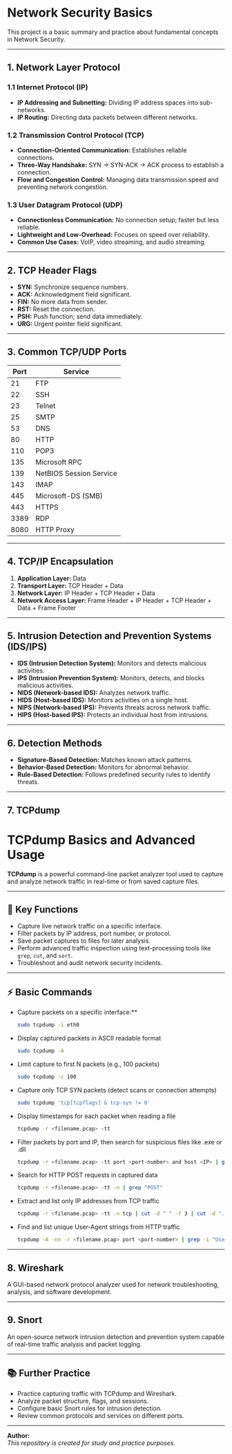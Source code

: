 # Network Security Basics

This project is a basic summary and practice about fundamental concepts in Network Security.

---

## 1. Network Layer Protocol

### 1.1 Internet Protocol (IP)
- **IP Addressing and Subnetting:** Dividing IP address spaces into sub-networks.
- **IP Routing:** Directing data packets between different networks.

### 1.2 Transmission Control Protocol (TCP)
- **Connection-Oriented Communication:** Establishes reliable connections.
- **Three-Way Handshake:** SYN → SYN-ACK → ACK process to establish a connection.
- **Flow and Congestion Control:** Managing data transmission speed and preventing network congestion.

### 1.3 User Datagram Protocol (UDP)
- **Connectionless Communication:** No connection setup; faster but less reliable.
- **Lightweight and Low-Overhead:** Focuses on speed over reliability.
- **Common Use Cases:** VoIP, video streaming, and audio streaming.

---

## 2. TCP Header Flags
- **SYN:** Synchronize sequence numbers.
- **ACK:** Acknowledgment field significant.
- **FIN:** No more data from sender.
- **RST:** Reset the connection.
- **PSH:** Push function; send data immediately.
- **URG:** Urgent pointer field significant.

---

## 3. Common TCP/UDP Ports
| Port | Service               |
|-----|------------------------|
| 21  | FTP                    |
| 22  | SSH                    |
| 23  | Telnet                 |
| 25  | SMTP                   |
| 53  | DNS                    |
| 80  | HTTP                   |
| 110 | POP3                   |
| 135 | Microsoft RPC          |
| 139 | NetBIOS Session Service |
| 143 | IMAP                   |
| 445 | Microsoft-DS (SMB)     |
| 443 | HTTPS                  |
| 3389| RDP                    |
| 8080| HTTP Proxy             |

---

## 4. TCP/IP Encapsulation

1. **Application Layer:** Data
2. **Transport Layer:** TCP Header + Data
3. **Network Layer:** IP Header + TCP Header + Data
4. **Network Access Layer:** Frame Header + IP Header + TCP Header + Data + Frame Footer

---

## 5. Intrusion Detection and Prevention Systems (IDS/IPS)

- **IDS (Intrusion Detection System):** Monitors and detects malicious activities.
- **IPS (Intrusion Prevention System):** Monitors, detects, and blocks malicious activities.
- **NIDS (Network-based IDS):** Analyzes network traffic.
- **HIDS (Host-based IDS):** Monitors activities on a single host.
- **NIPS (Network-based IPS):** Prevents threats across network traffic.
- **HIPS (Host-based IPS):** Protects an individual host from intrusions.

---

## 6. Detection Methods

- **Signature-Based Detection:** Matches known attack patterns.
- **Behavior-Based Detection:** Monitors for abnormal behavior.
- **Rule-Based Detection:** Follows predefined security rules to identify threats.

---

## 7. TCPdump
# TCPdump Basics and Advanced Usage

**TCPdump** is a powerful command-line packet analyzer tool used to capture and analyze network traffic in real-time or from saved capture files.

---

## 📌 Key Functions
- Capture live network traffic on a specific interface.
- Filter packets by IP address, port number, or protocol.
- Save packet captures to files for later analysis.
- Perform advanced traffic inspection using text-processing tools like `grep`, `cut`, and `sort`.
- Troubleshoot and audit network security incidents.

---

## ⚡ Basic Commands

- Capture packets on a specific interface:**
  ```bash
  sudo tcpdump -i eth0
- Display captured packets in ASCII readable format
   ```bash
   sudo tcpdump -A

- Limit capture to first N packets (e.g., 100 packets)
   ```bash
   sudo tcpdump -c 100

- Capture only TCP SYN packets (detect scans or connection attempts)
   ```bash
   sudo tcpdump 'tcp[tcpflags] & tcp-syn != 0'

- Display timestamps for each packet when reading a file
   ```bash
   tcpdump -r <filename.pcap> -tt

- Filter packets by port and IP, then search for suspicious files like .exe or .dll
   ```bash
   tcpdump -r <filename.pcap> -tt port <port-number> and host <IP> | grep -E "\.exe|\.dll"

- Search for HTTP POST requests in captured data
   ```bash
   tcpdump -r <filename.pcap> -tt -n | grep "POST"

- Extract and list only IP addresses from TCP traffic
   ```bash
   tcpdump -r <filename.pcap> -tt -n tcp | cut -d " " -f 3 | cut -d "." -f 1-4

- Find and list unique User-Agent strings from HTTP traffic
  ```bash
  tcpdump -A -nn -r <filename.pcap> port <port-number> | grep -i "User-Agent:" | sort | uniq


---

## 8. Wireshark

A GUI-based network protocol analyzer used for network troubleshooting, analysis, and software development.

---

## 9. Snort

An open-source network intrusion detection and prevention system capable of real-time traffic analysis and packet logging.

---

## 📚 Further Practice

- Practice capturing traffic with TCPdump and Wireshark.
- Analyze packet structure, flags, and sessions.
- Configure basic Snort rules for intrusion detection.
- Review common protocols and services on different ports.

---

**Author:**  
*This repository is created for study and practice purposes.*
